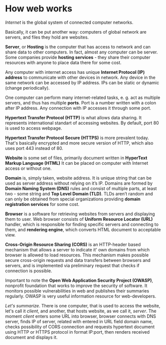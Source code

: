 # How web works
*Internet* is the global system of connected computer networks.

Basically, it can be put another way: computers of global network are
servers, and files they hold are websites.

**Server**, or **Hosting** is the computer that has access to network and can share data to other
computers. In fact, almost any computer can be server. Some companies provide **hosting services** -
they share their computer resources with anyone to place data there for some cost.

Any computer with internet access has unique
**Internet Protocol (IP) address** to communicate with other devices in
network. Any device in the same network can be accessed by IP address. IPs
can be static or dynamic (change periodically).

One computer can perform many internet-related tasks, e. g. act as
multiple servers, and thus has multiple **ports**. Port is a number
written with a colon after IP address. Any connection with IP accesses it
through some port.

**Hypertext Transfer Protocol (HTTP)** is what allows data sharing. It
represents international standart of accessing websites. By default, port
80 is used to access webpage.

**Hypertext Transfer Protocol Secure (HTTPS)** is more prevalent today.
That's basically encrypted and more secure version of HTTP, which also
uses port 443 instead of 80.

**Website** is some set of files, primarily document written in
**HyperText Markup Language (HTML)** It can be placed on computer with
Internet access or without one.

**Domain** is, simply taken, website address. It is unique string that
can be used as server address without relying on it’s IP. Domains are
formed by **Domain Naming System (DNS)** rules and consist of multiple
parts, at least two - some string and **Top Level Domain (TLD)**. TLDs
aren’t random and can only be obtained from special organizations
providing **domain registration services** for some cost.

**Browser** is a software for retrieving websites from servers and
displaying them to user. Web browser consists of
**Uniform Resource Locator (URL)** handler, which is responsible for
finding specific servers and connecting to them, and
**rendering engine**, which converts HTML document to acceptable view.

**Cross-Origin Resource Sharing (CORS)** is an HTTP-header based mechanism 
that allows a server to indicate it' own domains from which browser is allowed
to load resources. This mechanism makes possible secure cross-origin requests
and data transfers between browsers and servers, and is implemented via 
preliminary request that checks if connection is possible.

Important to note the **Open Web Application Security Project (OWASP)**,
nonprofit foundation that works to improve the security of software.
It monitors possible vulnerabilities in web and publishes their summaries regularly.
OWASP is very useful information resource for web-developers.

*Let's summarize*. There is one computer, that is used to access the
website, let's call it *client*, and another, that hosts website, as
we call it, *server*. The moment *client* enters some URL into
browser, browser connects with DNS server, finds IP of server, related
with entered in URL field domain name, checks possibility of CORS connection
and requests hypertext document using HTTP or HTTPS protocol in format IP:port,
then renders received document and displays it.
